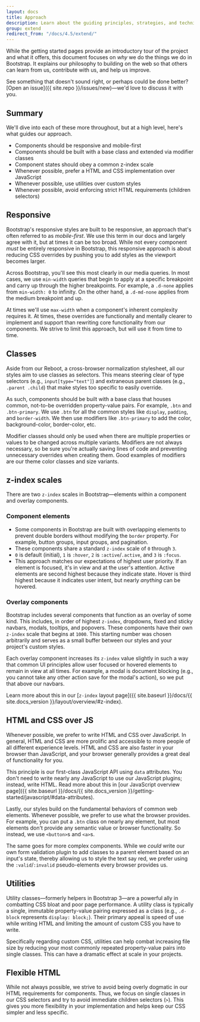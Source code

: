 ```yaml
---
layout: docs
title: Approach
description: Learn about the guiding principles, strategies, and techniques used to build and maintain Bootstrap so you can more easily customize and extend it yourself.
group: extend
redirect_from: "/docs/4.5/extend/"
---
```


While the getting started pages provide an introductory tour of the project and what it offers, this
document focuses on _why_ we do the things we do in Bootstrap. It explains our philosophy to
building on the web so that others can learn from us, contribute with us, and help us improve.

See something that doesn't sound right, or perhaps could be done better? [Open an issue]({{
site.repo }}/issues/new)—we'd love to discuss it with you.

## Summary

We'll dive into each of these more throughout, but at a high level, here's what guides our approach.

- Components should be responsive and mobile-first
- Components should be built with a base class and extended via modifier classes
- Component states should obey a common z-index scale
- Whenever possible, prefer a HTML and CSS implementation over JavaScript
- Whenever possible, use utilities over custom styles
- Whenever possible, avoid enforcing strict HTML requirements (children selectors)

## Responsive

Bootstrap's responsive styles are built to be responsive, an approach that's often referred to as
_mobile-first_. We use this term in our docs and largely agree with it, but at times it can be too
broad. While not every component _must_ be entirely responsive in Bootstrap, this responsive
approach is about reducing CSS overrides by pushing you to add styles as the viewport becomes
larger.

Across Bootstrap, you'll see this most clearly in our media queries. In most cases, we use
`min-width` queries that begin to apply at a specific breakpoint and carry up through the higher
breakpoints. For example, a `.d-none` applies from `min-width: 0` to infinity. On the other hand, a
`.d-md-none` applies from the medium breakpoint and up.

At times we'll use `max-width` when a component's inherent complexity requires it. At times, these
overrides are functionally and mentally clearer to implement and support than rewriting core
functionality from our components. We strive to limit this approach, but will use it from time to
time.

## Classes

Aside from our Reboot, a cross-browser normalization stylesheet, all our styles aim to use classes
as selectors. This means steering clear of type selectors (e.g., `input[type="text"]`) and
extraneous parent classes (e.g., `.parent .child`) that make styles too specific to easily override.

As such, components should be built with a base class that houses common, not-to-be overridden
property-value pairs. For example, `.btn` and `.btn-primary`. We use `.btn` for all the common
styles like `display`, `padding`, and `border-width`. We then use modifiers like `.btn-primary` to
add the color, background-color, border-color, etc.

Modifier classes should only be used when there are multiple properties or values to be changed
across multiple variants. Modifiers are not always necessary, so be sure you're actually saving
lines of code and preventing unnecessary overrides when creating them. Good examples of modifiers
are our theme color classes and size variants.

## z-index scales

There are two `z-index` scales in Bootstrap—elements within a component and overlay components.

### Component elements

- Some components in Bootstrap are built with overlapping elements to prevent double borders without
  modifying the `border` property. For example, button groups, input groups, and pagination.
- These components share a standard `z-index` scale of `0` through `3`.
- `0` is default (initial), `1` is `:hover`, `2` is `:active`/`.active`, and `3` is `:focus`.
- This approach matches our expectations of highest user priority. If an element is focused, it's in
  view and at the user's attention. Active elements are second highest because they indicate state.
  Hover is third highest because it indicates user intent, but nearly _anything_ can be hovered.

### Overlay components

Bootstrap includes several components that function as an overlay of some kind. This includes, in
order of highest `z-index`, dropdowns, fixed and sticky navbars, modals, tooltips, and popovers.
These components have their own `z-index` scale that begins at `1000`. This starting number was
chosen arbitrarily and serves as a small buffer between our styles and your project's custom styles.

Each overlay component increases its `z-index` value slightly in such a way that common UI
principles allow user focused or hovered elements to remain in view at all times. For example, a
modal is document blocking (e.g., you cannot take any other action save for the modal's action), so
we put that above our navbars.

Learn more about this in our [`z-index` layout page]({{ site.baseurl }}/docs/{{ site.docs_version
}}/layout/overview/#z-index).

## HTML and CSS over JS

Whenever possible, we prefer to write HTML and CSS over JavaScript. In general, HTML and CSS are
more prolific and accessible to more people of all different experience levels. HTML and CSS are
also faster in your browser than JavaScript, and your browser generally provides a great deal of
functionality for you.

This principle is our first-class JavaScript API using `data` attributes. You don't need to write
nearly any JavaScript to use our JavaScript plugins; instead, write HTML. Read more about this in
[our JavaScript overview page]({{ site.baseurl }}/docs/{{ site.docs_version
}}/getting-started/javascript/#data-attributes).

Lastly, our styles build on the fundamental behaviors of common web elements. Whenever possible, we
prefer to use what the browser provides. For example, you can put a `.btn` class on nearly any
element, but most elements don't provide any semantic value or browser functionality. So instead, we
use `<button>`s and `<a>`s.

The same goes for more complex components. While we _could_ write our own form validation plugin to
add classes to a parent element based on an input's state, thereby allowing us to style the text say
red, we prefer using the `:valid`/`:invalid` pseudo-elements every browser provides us.

## Utilities

Utility classes—formerly helpers in Bootstrap 3—are a powerful ally in combatting CSS bloat and poor
page performance. A utility class is typically a single, immutable property-value pairing expressed
as a class (e.g., `.d-block` represents `display: block;`). Their primary appeal is speed of use
while writing HTML and limiting the amount of custom CSS you have to write.

Specifically regarding custom CSS, utilities can help combat increasing file size by reducing your
most commonly repeated property-value pairs into single classes. This can have a dramatic effect at
scale in your projects.

## Flexible HTML

While not always possible, we strive to avoid being overly dogmatic in our HTML requirements for
components. Thus, we focus on single classes in our CSS selectors and try to avoid immediate
children selectors (`>`). This gives you more flexibility in your implementation and helps keep our
CSS simpler and less specific.
